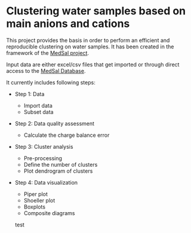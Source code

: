 # Clustering water samples based on main anions and cations

This project provides the basis in order to perform an efficient and reproducible clustering on water samples. It has been created in the framework of the [MedSal project](https://medsal.eu/).

Input data are either excel/csv files that get imported or through direct access to the [MedSal Database](https://www.uhydro.de/medsaldba).

It currently includes following steps:

-   Step 1: Data

    -   Import data
    -   Subset data

-   Step 2: Data quality assessment

    -   Calculate the charge balance error

-   Step 3: Cluster analysis

    -   Pre-processing
    -   Define the number of clusters
    -   Plot dendrogram of clusters

-   Step 4: Data visualization

    -   Piper plot
    -   Shoeller plot
    -   Boxplots
    -   Composite diagrams
    
    test
